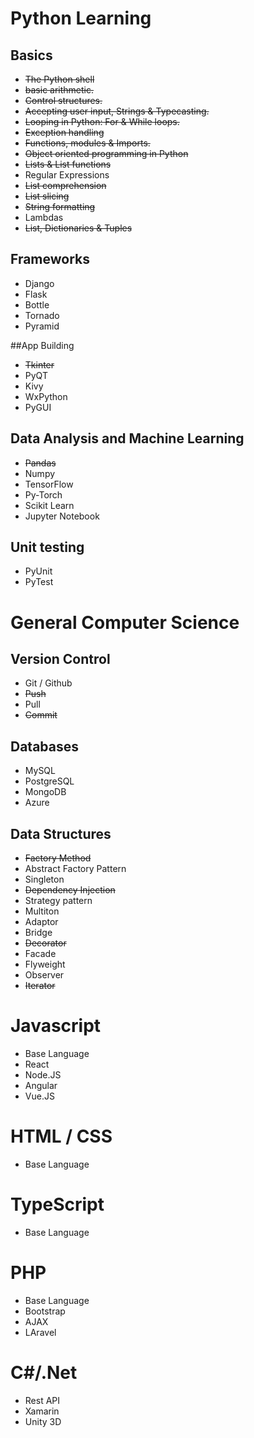 # Python Learning
## Basics

* ~~The Python shell~~
* ~~basic arithmetic.~~
* ~~Control structures.~~
* ~~Accepting user input, Strings & Typecasting.~~
* ~~Looping in Python: For & While loops.~~
* ~~Exception handling~~
* ~~Functions, modules & Imports.~~
* ~~Object oriented programming in Python~~
* ~~Lists & List functions~~
* Regular Expressions
* ~~List comprehension~~
* ~~List slicing~~
* ~~String formatting~~
* Lambdas
* ~~List, Dictionaries & Tuples~~

## Frameworks
* Django
* Flask
* Bottle
* Tornado
* Pyramid

##App Building
* ~~Tkinter~~
* PyQT
* Kivy
* WxPython
* PyGUI

## Data Analysis and Machine Learning
* ~~Pandas~~
* Numpy
* TensorFlow
* Py-Torch
* Scikit Learn
* Jupyter Notebook

## Unit testing
* PyUnit
* PyTest

# General Computer Science

## Version Control
* Git / Github
* ~~Push~~
* Pull
* ~~Commit~~

## Databases
* MySQL
* PostgreSQL
* MongoDB
* Azure

## Data Structures 
* ~~Factory Method~~
* Abstract Factory Pattern
* Singleton
* ~~Dependency Injection~~
* Strategy pattern
* Multiton
* Adaptor
* Bridge
* ~~Decorator~~
* Facade
* Flyweight
* Observer
* ~~Iterator~~

# Javascript
* Base Language
* React
* Node.JS
* Angular
* Vue.JS

# HTML / CSS
* Base Language

# TypeScript
* Base Language

# PHP
* Base Language
* Bootstrap
* AJAX
* LAravel

# C#/.Net
* Rest API
* Xamarin
* Unity 3D
